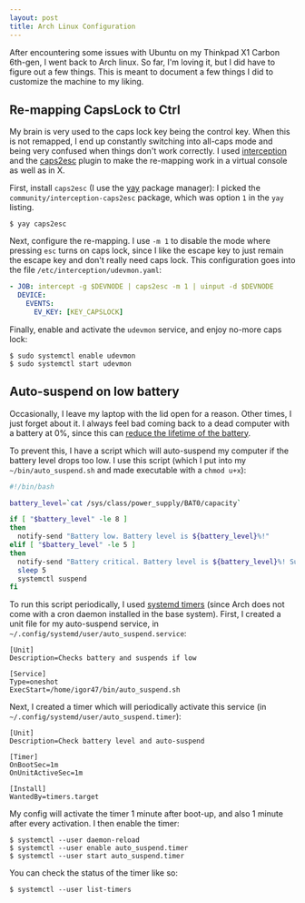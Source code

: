 ```yaml
---
layout: post
title: Arch Linux Configuration
---
```


After encountering some issues with Ubuntu on my Thinkpad X1 Carbon 6th-gen, I went back to Arch linux.
So far, I'm loving it, but I did have to figure out a few things.
This is meant to document a few things I did to customize the machine to my liking.

## Re-mapping CapsLock to Ctrl 

My brain is very used to the caps lock key being the control key.
When this is not remapped, I end up constantly switching into all-caps mode and being very confused when things don't work correctly.
I used [interception](https://gitlab.com/interception/linux/tools) and the [caps2esc](https://gitlab.com/interception/linux/plugins/caps2esc) plugin to make the re-mapping work in a virtual console as well as in X.

First, install `caps2esc` (I use the [yay](https://github.com/Jguer/yay#installation) package manager):
I picked the `community/interception-caps2esc` package, which was option `1` in the `yay` listing.

```
$ yay caps2esc
```

Next, configure the re-mapping.
I use `-m 1` to disable the mode where pressing `esc` turns on caps lock, since I like the escape key to just remain the escape key and don't really need caps lock.
This configuration goes into the file `/etc/interception/udevmon.yaml`:

```yaml
- JOB: intercept -g $DEVNODE | caps2esc -m 1 | uinput -d $DEVNODE
  DEVICE:
    EVENTS:
      EV_KEY: [KEY_CAPSLOCK]
```

Finally, enable and activate the `udevmon` service, and enjoy no-more caps lock:

```
$ sudo systemctl enable udevmon
$ sudo systemctl start udevmon
```

## Auto-suspend on low battery

Occasionally, I leave my laptop with the lid open for a reason.
Other times, I just forget about it.
I always feel bad coming back to a dead computer with a battery at 0%, since this can [reduce the lifetime of the battery](https://electronics.stackexchange.com/questions/164103/if-li-ion-battery-is-deeply-discharged-is-it-harmful-for-it-to-remain-in-this-s).

To prevent this, I have a script which will auto-suspend my computer if the battery level drops too low.
I use this script (which I put into my `~/bin/auto_suspend.sh` and made executable with a `chmod u+x`):

```bash
#!/bin/bash

battery_level=`cat /sys/class/power_supply/BAT0/capacity`

if [ "$battery_level" -le 8 ]
then
  notify-send "Battery low. Battery level is ${battery_level}%!"
elif [ "$battery_level" -le 5 ]
then
  notify-send "Battery critical. Battery level is ${battery_level}%! Suspending..."
  sleep 5
  systemctl suspend
fi
```

To run this script periodically, I used [systemd timers](https://wiki.archlinux.org/index.php/Systemd/Timers) (since Arch does not come with a cron daemon installed in the base system).
First, I created a unit file for my auto-suspend service, in `~/.config/systemd/user/auto_suspend.service`:

```
[Unit]
Description=Checks battery and suspends if low

[Service]
Type=oneshot
ExecStart=/home/igor47/bin/auto_suspend.sh
```

Next, I created a timer which will periodically activate this service (in `~/.config/systemd/user/auto_suspend.timer`):

```
[Unit]
Description=Check battery level and auto-suspend

[Timer]
OnBootSec=1m
OnUnitActiveSec=1m

[Install]
WantedBy=timers.target
```

My config will activate the timer 1 minute after boot-up, and also 1 minute after every activation.
I then enable the timer:

```
$ systemctl --user daemon-reload
$ systemctl --user enable auto_suspend.timer
$ systemctl --user start auto_suspend.timer
```

You can check the status of the timer like so:

```
$ systemctl --user list-timers
```
